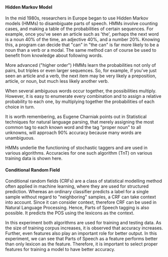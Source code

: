 #### Hidden Markov Model 

In the mid 1980s, researchers in Europe began to use Hidden Markov models (HMMs) to disambiguate parts of speech. HMMs involve counting cases, and making a table of the probabilities of certain sequences. For example, once you've seen an article such as 'the', perhaps the next word is a noun 40% of the time, an adjective 40%, and a number 20%. Knowing this, a program can decide that "can" in "the can" is far more likely to be a noun than a verb or a modal. The same method can of course be used to benefit from knowledge about following words.


More advanced ("higher order") HMMs learn the probabilities not only of pairs, but triples or even larger sequences. So, for example, if you've just seen an article and a verb, the next item may be very likely a preposition, article, or noun, but much less likely another verb.


When several ambiguous words occur together, the possibilities multiply. However, it is easy to enumerate every combination and to assign a relative probability to each one, by multiplying together the probabilities of each choice in turn.

It is worth remembering, as Eugene Charniak points out in Statistical techniques for natural language parsing, that merely assigning the most common tag to each known word and the tag "proper noun" to all unknowns, will approach 90% accuracy because many words are unambiguous.

HMMs underlie the functioning of stochastic taggers and are used in various algorithms. Accuracies for one such algorithm (TnT) on various training data is shown here.

#### Conditional Random Field

Conditional random fields (CRFs) are a class of statistical modelling method often applied in machine learning, where they are used for structured prediction. Whereas an ordinary classifier predicts a label for a single sample without regard to "neighboring" samples, a CRF can take context into account. Since it can consider context, therefore CRF can be used in Natural Language Processing. Hence, Parts of Speech tagging is also possible. It predicts the POS using the lexicons as the context.

In this experiment both algorithms are used for training and testing data. As the size of training corpus increases, it is observed that accuracy increases. Further, even features also play an important role for better output. In this experiment, we can see that Parts of Speech as a feature performs better than only lexicon as the feature. Therefore, it is important to select proper features for training a model to have better accuracy. 